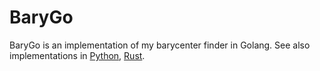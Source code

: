 # BaryGo

BaryGo is an implementation of my barycenter finder in Golang. See also implementations in [Python](https://github.com/SilverWingedSeraph/barypy), 
[Rust](https://github.com/SilverWingedSeraph/baryrust).